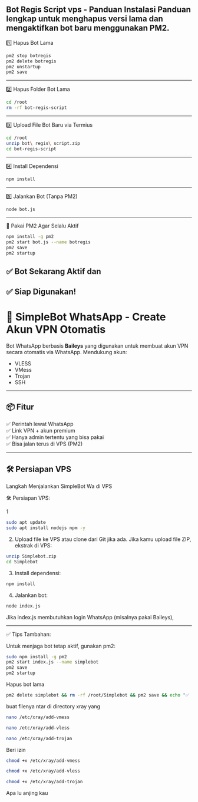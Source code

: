 Bot Regis Script vps - Panduan Instalasi
Panduan lengkap untuk menghapus versi lama dan mengaktifkan bot baru menggunakan PM2.
---

1️⃣ Hapus Bot Lama
```bash
pm2 stop botregis  
pm2 delete botregis  
pm2 unstartup  
pm2 save
```

---
2️⃣ Hapus Folder Bot Lama
```bash
cd /root  
rm -rf bot-regis-script
```

---
3️⃣ Upload File Bot Baru via Termius
```bash
cd /root  
unzip bot\ regis\ script.zip  
cd bot-regis-script
```

---
4️⃣ Install Dependensi
```bash
npm install
```

---
5️⃣ Jalankan Bot (Tanpa PM2)
```bash
node bot.js
```

---
🔁 Pakai PM2 Agar Selalu Aktif
```bash
npm install -g pm2  
pm2 start bot.js --name botregis  
pm2 save  
pm2 startup
```
✅ Bot Sekarang Aktif dan
---
✅ Siap Digunakan!
---

# 🤖 SimpleBot WhatsApp - Create Akun VPN Otomatis

Bot WhatsApp berbasis **Baileys** yang digunakan untuk membuat akun VPN secara otomatis via WhatsApp. Mendukung akun:

- VLESS
- VMess
- Trojan
- SSH

---

## 📦 Fitur

✅ Perintah lewat WhatsApp  
✅ Link VPN + akun premium  
✅ Hanya admin tertentu yang bisa pakai  
✅ Bisa jalan terus di VPS (PM2)  

---

## 🛠 Persiapan VPS

Langkah Menjalankan SimpleBot  Wa di VPS

🛠 Persiapan VPS:
 
1
```bash
sudo apt update
sudo apt install nodejs npm -y
```

2. Upload file ke VPS atau clone dari 
Git jika ada. Jika kamu upload file 
ZIP, ekstrak di VPS:

```bash
unzip Simplebot.zip
cd Simplebot
```

3. Install dependensi:
```bash
npm install
```
4. Jalankan bot:
```bash
node index.js
```
Jika index.js membutuhkan login WhatsApp
(misalnya pakai Baileys),

---
✅ Tips Tambahan:

Untuk menjaga bot tetap aktif, gunakan pm2:
```bash
sudo npm install -g pm2
pm2 start index.js --name simplebot
pm2 save
pm2 startup
```


Hapus bot lama
```bash
pm2 delete simplebot && rm -rf /root/Simplebot && pm2 save && echo "✅ Bot simplebot berhasil dihapus dari PM2 dan folder /root/Simplebot dihapus."
```

buat filenya ntar di directory xray yang
```bash
nano /etc/xray/add-vmess
```
```bash
nano /etc/xray/add-vless
```
```bash
nano /etc/xray/add-trojan
```


Beri izin
```bash
chmod +x /etc/xray/add-vmess
```
```bash
chmod +x /etc/xray/add-vless
```
```bash
chmod +x /etc/xray/add-trojan
```
Apa lu anjing kau 


